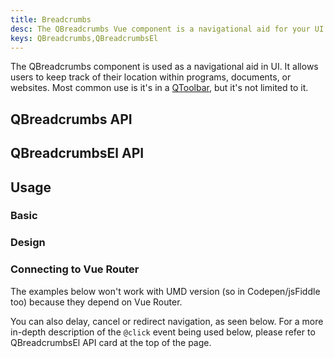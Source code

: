```yaml
---
title: Breadcrumbs
desc: The QBreadcrumbs Vue component is a navigational aid for your UI. It allows users to keep track of their location within programs, documents, or websites.
keys: QBreadcrumbs,QBreadcrumbsEl
---
```


The QBreadcrumbs component is used as a navigational aid in UI. It allows users to keep track of their location within programs, documents, or websites. Most common use is it's in a [QToolbar](/vue-components/toolbar), but it's not limited to it.


## QBreadcrumbs API

<doc-api file="QBreadcrumbs" />

## QBreadcrumbsEl API

<doc-api file="QBreadcrumbsEl" />

## Usage

### Basic

<doc-example title="Basic" file="QBreadcrumbs/Basic" />

<doc-example title="In a QToolbar" file="QBreadcrumbs/Toolbar" />

### Design

<doc-example title="Custom separators" file="QBreadcrumbs/Separator" />

<doc-example title="Gutters" file="QBreadcrumbs/Gutters" />

<doc-example title="Align" file="QBreadcrumbs/Align" />

### Connecting to Vue Router

The examples below won't work with UMD version (so in Codepen/jsFiddle too) because they depend on Vue Router.

<doc-example title="Router links" file="QBreadcrumbs/RouterLinks" />

You can also delay, cancel or redirect navigation, as seen below. For a more in-depth description of the `@click` event being used below, please refer to QBreadcrumbsEl API card at the top of the page.

<doc-example title="Links with delayed, cancelled or redirected navigation (v2.9+)" file="QBreadcrumbs/LinksWithGo" no-edit />
